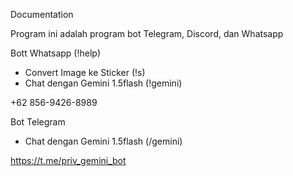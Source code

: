 Documentation

Program ini adalah program bot Telegram, Discord, dan Whatsapp

Bott Whatsapp (!help)
* Convert Image ke Sticker (!s)
* Chat dengan Gemini 1.5flash (!gemini)

+62 856-9426-8989

Bot Telegram
* Chat dengan Gemini 1.5flash (/gemini)

https://t.me/priv_gemini_bot
